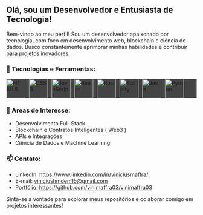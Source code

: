 ## Olá, sou um Desenvolvedor e Entusiasta de Tecnologia!

Bem-vindo ao meu perfil! Sou um desenvolvedor apaixonado por tecnologia, com foco em desenvolvimento web, blockchain e ciência de dados. Busco constantemente aprimorar minhas habilidades e contribuir para projetos inovadores.

### 🚀 Tecnologias e Ferramentas:

<div style="display: flex; flex-wrap: wrap; gap: 10px; background-color: #444444">
  <img src="https://cdn.jsdelivr.net/gh/devicons/devicon/icons/html5/html5-original.svg" width="50" height="50" alt="HTML5" />
  <img src="https://cdn.jsdelivr.net/gh/devicons/devicon/icons/css3/css3-original.svg" width="50" height="50" alt="CSS3" />
  <img src="https://cdn.jsdelivr.net/gh/devicons/devicon/icons/javascript/javascript-original.svg" width="50" height="50" alt="JavaScript" />
  <img src="https://cdn.jsdelivr.net/gh/devicons/devicon/icons/react/react-original.svg" width="50" height="50" alt="React" />
    <img src="https://upload.wikimedia.org/wikipedia/commons/d/d5/Rust_programming_language_black_logo.svg" width="50" height="50" alt="Rust" />
  <img src="https://cdn.jsdelivr.net/gh/devicons/devicon/icons/solidity/solidity-original.svg" width="50" height="50" alt="Solidity" />
  <img src="https://cdn.jsdelivr.net/gh/devicons/devicon/icons/java/java-original.svg" width="50" height="50" alt="Java" />
  <img src="https://cdn.jsdelivr.net/gh/devicons/devicon/icons/python/python-original.svg" width="50" height="50" alt="Python" />
</div>

### 📌 Áreas de Interesse:
- Desenvolvimento Full-Stack
- Blockchain e Contratos Inteligentes ( Web3 )
- APIs e Integrações
- Ciência de Dados e Machine Learning

### 📫 Contato:
- LinkedIn: https://www.linkedin.com/in/viniciusmaffra/
- E-mail: viniciushmdem15@gmail.com
- Portfólio: https://github.com/vinimaffra03/vinimaffra03

Sinta-se à vontade para explorar meus repositórios e colaborar comigo em projetos interessantes!
